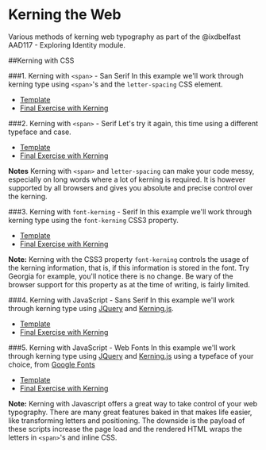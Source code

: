 # Kerning the Web

Various methods of kerning web typography as part of the @ixdbelfast AAD117 - Exploring Identity module.

##Kerning with CSS

###1. Kerning with ```<span>``` - San Serif
In this example we'll work through kerning type using ```<span>```'s and the ```letter-spacing``` CSS element.

+ [Template](kerning-with-css/1-kerning-with-css-sans-serif-template.html)
+ [Final Exercise with Kerning](http://timpotter.github.io/kerning-the-web/kerning-with-css/1-kerning-with-css-sans-serif-final.html)

###2. Kerning with ```<span>``` - Serif
Let's try it again, this time using a different typeface and case.

+ [Template](kerning-with-css/2-kerning-with-css-serif-template.html)
+ [Final Exercise with Kerning](http://timpotter.github.io/kerning-the-web/kerning-with-css/2-kerning-with-css-serif-final.html)

__Notes__ Kerning with ```<span>``` and ```letter-spacing``` can make your code messy, especially on long words where a lot of kerning is required. It is however supported by all browsers and gives you absolute and precise control over the kerning.

###3. Kerning with ```font-kerning``` - Serif
In this example we'll work through kerning type using the ```font-kerning``` CSS3 property.

+ [Template](kerning-with-css/3-kerning-with-font-kerning-template.html)
+ [Final Exercise with Kerning](http://timpotter.github.io/kerning-the-web/kerning-with-css/3-kerning-with-font-kerning-final)

__Note:__ Kerning with the CSS3 property ```font-kerning``` controls the usage of the kerning information, that is, if this information is stored in the font. Try Georgia for example, you'll notice there is no change. Be wary of the browser support for this property as at the time of writing, is fairly limited.


###4. Kerning with JavaScript - Sans Serif
In this example we'll work through kerning type using [JQuery](http://jquery.com/) and [Kerning.js](http://kerningjs.com/).

+ [Template](kerning-with-javascript/4-kerning-with-kerningjs-sans-serif-template.html)
+ [Final Exercise with Kerning](http://timpotter.github.io/kerning-the-web/kerning-with-javascript/4-kerning-with-kerningjs-sans-serif-final.html)

###5. Kerning with JavaScript - Web Fonts
In this example we'll work through kerning type using [JQuery](http://jquery.com/) and [Kerning.js](http://kerningjs.com/) using a typeface of your choice, from [Google Fonts](https://www.google.com/fonts)

+ [Template](kerning-with-javascript/5-kerning-with-kerningjs-webfont-template.html)
+ [Final Exercise with Kerning](http://timpotter.github.io/kerning-the-web/kerning-with-javascript/5-kerning-with-kerningjs-webfont-final)

__Note:__ Kerning with Javascript offers a great way to take control of your web typography. There are many great features baked in that makes life easier, like transforming letters and positioning. The downside is the payload of these scripts increase the page load and the rendered HTML wraps the letters in ```<span>```'s and inline CSS.
